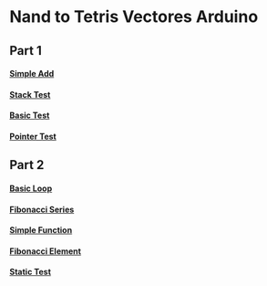 # Nand to Tetris Vectores Arduino

## Part 1
#### [Simple Add](https://upbeduco-my.sharepoint.com/:v:/g/personal/matias_macias_upb_edu_co/EeuR5TgoiLpCsEE9ALLw9H4Bb_ob5gobHyxCV_DvvNF6sQ?e=rzbcXn)
#### [Stack Test](https://upbeduco-my.sharepoint.com/:v:/g/personal/matias_macias_upb_edu_co/Efjokey_0edKqkyJ6UTKWcABNn__W8SZjDUdxAQHdnbA4w?e=2uKa0h)
#### [Basic Test](https://upbeduco-my.sharepoint.com/:v:/g/personal/matias_macias_upb_edu_co/EarsrQWmRr5GnFtn7rmraroBo_P_2U19_j-ZNVdeC9cJyw?e=Yvguvo)
#### [Pointer Test](https://upbeduco-my.sharepoint.com/:v:/g/personal/matias_macias_upb_edu_co/ERRUY7QHAt9CkJEMrlinGhsBf-ftNuMbvmyCjpLmtLxupw?e=lBdjda)

## Part 2
#### [Basic Loop](https://upbeduco-my.sharepoint.com/:v:/g/personal/matias_macias_upb_edu_co/EbvEyZDkiOpOmL1nzIfmCDsBHIcOtpGk1nDW6tJm7A_Sjg?e=PqCde5)
#### [Fibonacci Series](https://upbeduco-my.sharepoint.com/:v:/g/personal/matias_macias_upb_edu_co/EeX0TMQGqNtDp4JoBIelIVAB5LG7l_LFvo4mY0dIKVeVzA?e=PfxjiA)
#### [Simple Function](https://upbeduco-my.sharepoint.com/:v:/g/personal/matias_macias_upb_edu_co/EYu3FazspaJOkgVBdBMJGdABrf1TuBGo-U50wtSoYuH8Rw?e=yd5Wao)
#### [Fibonacci Element](https://upbeduco-my.sharepoint.com/:v:/g/personal/matias_macias_upb_edu_co/Ed436_5iLk9Euot-VmmGHt4BjSOkCtwsOp9UPpfkB4MWQg?e=M4cK1u)
#### [Static Test](https://upbeduco-my.sharepoint.com/:v:/g/personal/matias_macias_upb_edu_co/EZ8RzMFjUBNGhlfceSIKt_kBLRf98UEtfjU4eCzqa5VjjQ?e=bP1RPe)